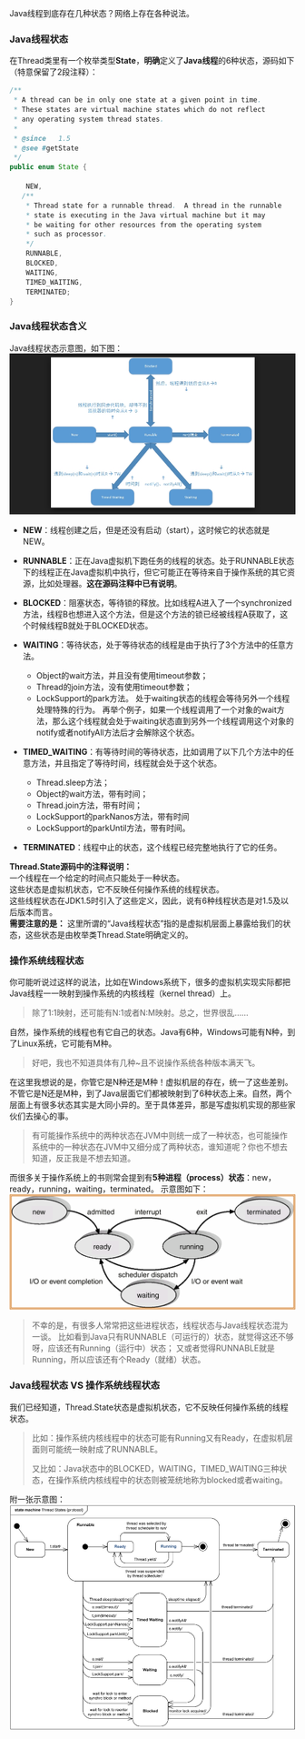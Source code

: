 Java线程到底存在几种状态？网络上存在各种说法。  
### **Java线程状态** 
在Thread类里有一个枚举类型**State**，**明确**定义了**Java线程**的6种状态，源码如下（特意保留了2段注释）：
```java
/**
 * A thread can be in only one state at a given point in time.
 * These states are virtual machine states which do not reflect
 * any operating system thread states.
 *
 * @since   1.5
 * @see #getState
 */
public enum State {
    
    NEW,
   /** 
    * Thread state for a runnable thread.  A thread in the runnable
    * state is executing in the Java virtual machine but it may
    * be waiting for other resources from the operating system
    * such as processor.
    */
    RUNNABLE,
    BLOCKED,
    WAITING,
    TIMED_WAITING,
    TERMINATED;
}
```
### **Java线程状态含义** 
Java线程状态示意图，如下图：
![](https://github.com/tsfeng/JavaRobot/raw/master/blog/CommonFile/Thread02.png)

- **NEW**：线程创建之后，但是还没有启动（start），这时候它的状态就是NEW。

- **RUNNABLE**：正在Java虚拟机下跑任务的线程的状态。处于RUNNABLE状态下的线程正在Java虚拟机中执行，但它可能正在等待来自于操作系统的其它资源，比如处理器。**这在源码注释中已有说明**。

- **BLOCKED**：阻塞状态，等待锁的释放。比如线程A进入了一个synchronized方法，线程B也想进入这个方法，但是这个方法的锁已经被线程A获取了，这个时候线程B就处于BLOCKED状态。

- **WAITING**：等待状态，处于等待状态的线程是由于执行了3个方法中的任意方法。      
    - Object的wait方法，并且没有使用timeout参数；  
    - Thread的join方法，没有使用timeout参数；  
    - LockSupport的park方法。
    处于waiting状态的线程会等待另外一个线程处理特殊的行为。 再举个例子，如果一个线程调用了一个对象的wait方法，那么这个线程就会处于waiting状态直到另外一个线程调用这个对象的notify或者notifyAll方法后才会解除这个状态。
    
- **TIMED_WAITING**：有等待时间的等待状态，比如调用了以下几个方法中的任意方法，并且指定了等待时间，线程就会处于这个状态。  
    - Thread.sleep方法；
    - Object的wait方法，带有时间；
    - Thread.join方法，带有时间；
    - LockSupport的parkNanos方法，带有时间 
    - LockSupport的parkUntil方法，带有时间。
    
- **TERMINATED**：线程中止的状态，这个线程已经完整地执行了它的任务。 
 
**Thread.State源码中的注释说明：**   
一个线程在一个给定的时间点只能处于一种状态。    
这些状态是虚拟机状态，它不反映任何操作系统的线程状态。  
这些线程状态在JDK1.5时引入了这些定义，因此，说有6种线程状态是对1.5及以后版本而言。  
**需要注意的是：**
这里所谓的“Java线程状态”指的是虚拟机层面上暴露给我们的状态，这些状态是由枚举类Thread.State明确定义的。
### **操作系统线程状态** 
你可能听说过这样的说法，比如在Windows系统下，很多的虚拟机实现实际都把Java线程一一映射到操作系统的内核线程（kernel thread）上。  
> 除了1:1映射，还可能有N:1或者N:M映射。总之，世界很乱……

自然，操作系统的线程也有它自己的状态。Java有6种，Windows可能有N种，到了Linux系统，它可能有M种。
> 好吧，我也不知道具体有几种~且不说操作系统各种版本满天飞。

在这里我想说的是，你管它是N种还是M种！虚拟机层的存在，统一了这些差别。不管它是N还是M种，到了Java层面它们都被映射到了6种状态上来。自然，两个层面上有很多状态其实是大同小异的。至于具体差异，那是写虚拟机实现的那些家伙们去操心的事。
> 有可能操作系统中的两种状态在JVM中则统一成了一种状态，也可能操作系统中的一种状态在JVM中又细分成了两种状态，谁知道呢？你也不想去知道，反正我是不想去知道。

而很多关于操作系统上的书则常会提到有**5种进程（process）状态**：new，ready，running，waiting，terminated。
示意图如下：
![](https://github.com/tsfeng/JavaRobot/raw/master/blog/CommonFile/Process_State.png)
> 不幸的是，有很多人常常把这些进程状态，线程状态与Java线程状态混为一谈。
> 比如看到Java只有RUNNABLE（可运行的）状态，就觉得这还不够呀，应该还有Running（运行中）状态；
> 又或者觉得RUNNABLE就是Running，所以应该还有个Ready（就绪）状态。

### **Java线程状态 VS 操作系统线程状态** 
我们已经知道，Thread.State状态是虚拟机状态，它不反映任何操作系统的线程状态。
> 比如：操作系统内核线程中的状态可能有Running又有Ready，在虚拟机层面则可能统一映射成了RUNNABLE。
>
> 又比如：Java状态中的BLOCKED，WAITING，TIMED_WAITING三种状态，在操作系统内核线程中的状态则被笼统地称为blocked或者waiting。

附一张示意图：
![](https://github.com/tsfeng/JavaRobot/raw/master/blog/CommonFile/ThreadStatus.png)
  







